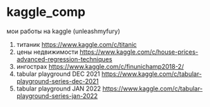 # kaggle_comp
мои работы на kaggle (unleashmyfury)
1) титаник https://www.kaggle.com/c/titanic
2) цены недвижимости https://www.kaggle.com/c/house-prices-advanced-regression-techniques
3) ингострах https://www.kaggle.com/c/finunichamp2018-2/
4) tabular playground DEC 2021 https://www.kaggle.com/c/tabular-playground-series-dec-2021
5) tabular playground JAN 2022 https://www.kaggle.com/c/tabular-playground-series-jan-2022
